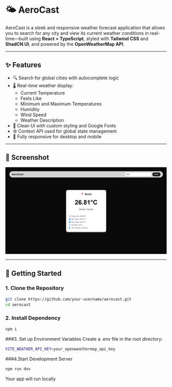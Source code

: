 # 🌤️ AeroCast

AeroCast is a sleek and responsive weather forecast application that allows you to search for any city and view its current weather conditions in real-time—built using **React + TypeScript**, styled with **Tailwind CSS** and **ShadCN UI**, and powered by the **OpenWeatherMap API**.

---

## ✨ Features

- 🔍 Search for global cities with autocomplete logic
- 🌡️ Real-time weather display:
  - Current Temperature
  - Feels Like
  - Minimum and Maximum Temperatures
  - Humidity
  - Wind Speed
  - Weather Description
- 🎨 Clean UI with custom styling and Google Fonts
- ⚙️ Context API used for global state management
- 📱 Fully responsive for desktop and mobile

---

## 📸 Screenshot

![App Screenshot](src/assets/AeroCast.png)

---

## 🚀 Getting Started

### 1. Clone the Repository

```bash
git clone https://github.com/your-username/aerocast.git
cd aerocast
```
### 2. Install Dependency

```bash
npm i
```

###3. Set up Environment Variables
Create a .env file in the root directory:
```bash
VITE_WEATHER_API_KEY=your_openweathermap_api_key
```

###4.Start Development Server
```bash
npm run dev
```
Your app will run locally 

